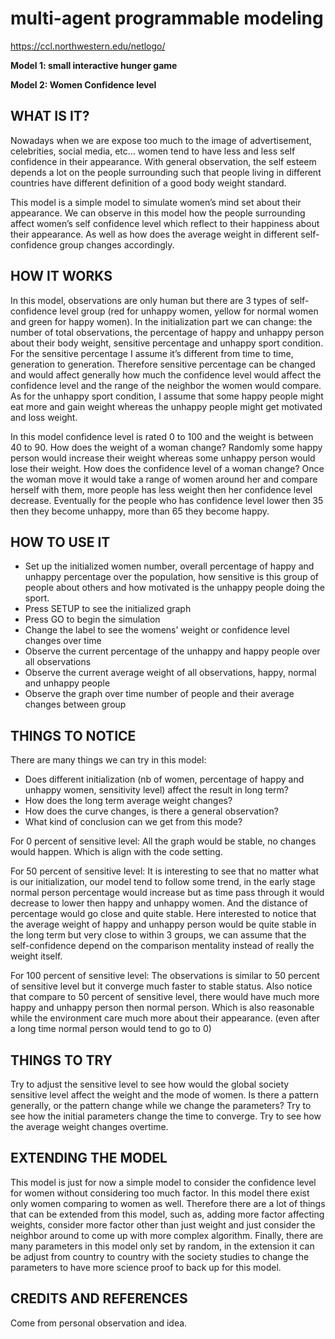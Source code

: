 # multi-agent programmable modeling

https://ccl.northwestern.edu/netlogo/

**Model 1: small interactive hunger game**

**Model 2: Women Confidence level**

## WHAT IS IT?

Nowadays when we are expose too much to the image of advertisement, celebrities, social media, etc… women tend to have less and less self confidence in their appearance. With general observation, the self esteem depends a lot on the people surrounding such that people living in different countries have different definition of a good body weight standard.

This model is a simple model to simulate women’s mind set about their appearance. We can observe in this model how the people surrounding affect women’s self confidence level which reflect to their happiness about their appearance. As well as how does the average weight in different self-confidence group changes accordingly. 

## HOW IT WORKS

In this model, observations are only human but there are 3 types of self-confidence level group (red for unhappy women, yellow for normal women and green for happy women). In the initialization part we can change: the number of total observations, the percentage of happy and unhappy person about their body weight, sensitive percentage and unhappy sport condition. For the sensitive percentage I assume it’s different from time to time, generation to generation. Therefore sensitive percentage can be changed and would affect generally how much the confidence level would affect the confidence level and the range of the neighbor the women would compare. As for the unhappy sport condition, I assume that some happy people might eat more and gain weight whereas the unhappy people might get motivated and loss weight.

In this model confidence level is rated 0 to 100 and the weight is between 40 to 90. How does the weight of a woman change? Randomly some happy person would increase their weight whereas some unhappy person would lose their weight. How does the confidence level of a woman change? Once the woman move it would take a range of women around her and compare herself with them, more people has less weight then her confidence level decrease. Eventually for the people who has confidence level lower then 35 then they become unhappy, more than 65 they become happy.

## HOW TO USE IT

* Set up the initialized women number, overall percentage of happy and unhappy percentage over the population, how sensitive is this group of people about others and how motivated is the unhappy people doing the sport. 
* Press SETUP to see the initialized graph
* Press GO to begin the simulation
* Change the label to see the womens’ weight or confidence level changes over time
* Observe the current percentage of the unhappy and happy people over all observations 
* Observe the current average weight of all observations, happy, normal and unhappy people
* Observe the graph over time number of people and their average changes between group 

## THINGS TO NOTICE

There are many things we can try in this model:

* Does different initialization (nb of women, percentage of happy and unhappy women, sensitivity level) affect the result in long term?
* How does the long term average weight changes?
* How does the curve changes, is there a general observation?
* What kind of conclusion can we get from this mode?

For 0 percent of sensitive level:
All the graph would be stable, no changes would happen. Which is align with the code setting.

For 50 percent of sensitive level:
It is interesting to see that no matter what is our initialization, our model tend to follow some trend, in the early stage normal person percentage would increase but as time pass through it would decrease to lower then happy and unhappy women. And the distance of percentage would go close and quite stable. Here interested to notice that the average weight of happy and unhappy person would be quite stable in the long term but very close to within 3 groups, we can assume that the self-confidence depend on the comparison mentality instead of really the weight itself.

For 100 percent of sensitive level:
The observations is similar to 50 percent of sensitive level but it converge much faster to stable status. Also notice that compare to 50 percent of sensitive level, there would have much more happy and unhappy person then normal person. Which is also reasonable while the environment care much more about their appearance. (even after a long time normal person would tend to go to 0)

## THINGS TO TRY

Try to adjust the sensitive level to see how would the global society sensitive level affect the weight and the mode of women. Is there a pattern generally, or the pattern change while we change the parameters? Try to see how the initial parameters change the time to converge. Try to see how the average weight changes overtime.

## EXTENDING THE MODEL

This model is just for now a simple model to consider the confidence level for women without considering too much factor. In this model there exist only women comparing to women as well. Therefore there are a lot of things that can be extended from this model, such as, adding more factor affecting weights, consider more factor other than just weight and just consider the neighbor around to come up with more complex algorithm. Finally, there are many parameters in this model only set by random, in the extension it can be adjust from country to country with the society studies to change the parameters to have more science proof to back up for this model.

## CREDITS AND REFERENCES

Come from personal observation and idea.
